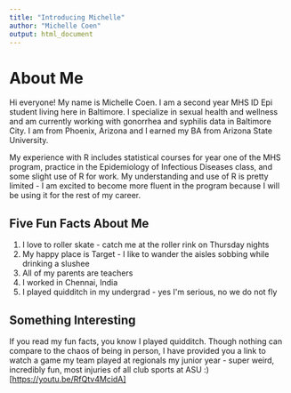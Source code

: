```yaml
---
title: "Introducing Michelle"
author: "Michelle Coen"
output: html_document
---
```


About Me
===================
Hi everyone! My name is Michelle Coen. I am a second year MHS ID Epi student living here in Baltimore. I specialize in sexual health and wellness and am currently working with gonorrhea and syphilis data in Baltimore City. I am from Phoenix, Arizona and I earned my BA from Arizona State University.

My experience with R includes statistical courses for year one of the MHS program, practice in the Epidemiology of Infectious Diseases class, and some slight use of R for work. My understanding and use of R is pretty limited - I am excited to become more fluent in the program because I will be using it for the rest of my career.

Five Fun Facts About Me
-------------------
1. I love to roller skate - catch me at the roller rink on Thursday nights
2. My happy place is Target - I like to wander the aisles sobbing while drinking a slushee
3. All of my parents are teachers
4. I worked in Chennai, India
5. I played quidditch in my undergrad - yes I'm serious, no we do not fly

Something Interesting
-------------------
If you read my fun facts, you know I played quidditch. Though nothing can compare to the chaos of being in person, I have provided you a link to watch a game my team played at regionals my junior year - super weird, incredibly fun, most injuries of all club sports at ASU :)
[https://youtu.be/RfQtv4McidA]


